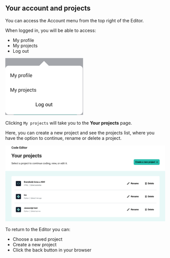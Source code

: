 ## Your account and projects

You can access the Account menu from the top right of the Editor.

When logged in, you will be able to access:
+ My profile
+ My projects
+ Log out

![The Account menu, showing three options](images/account_menu.png)

Clicking `My projects` will take you to the **Your projects** page.

Here, you can create a new project and see the projects list, where you have the option to continue, rename or delete a project.

![The Your projects page, showing links to three projects](images/your_projects.png)

To return to the Editor you can:
+ Choose a saved project
+ Create a new project
+ Click the back button in your browser